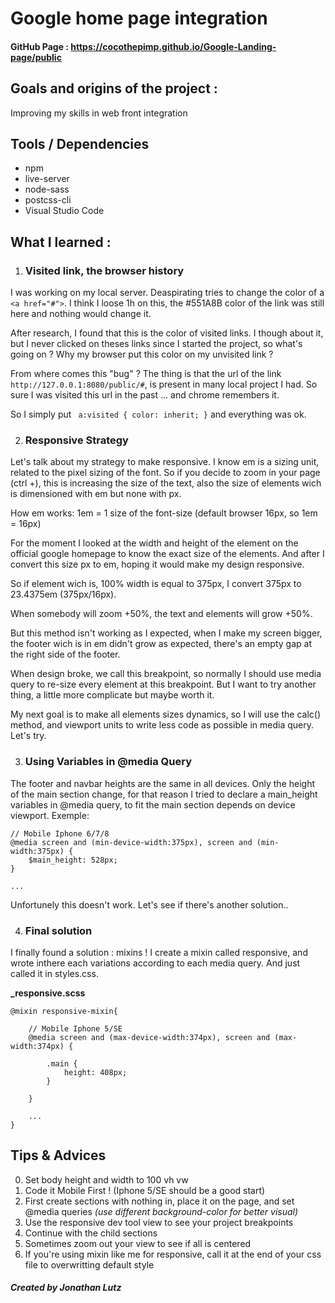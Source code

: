 

#  Google home page integration  
####  GitHub  Page : https://cocothepimp.github.io/Google-Landing-page/public
  
##  Goals and origins of the project :  
Improving my skills in web front integration

## Tools / Dependencies
- npm
- live-server
- node-sass
- postcss-cli
- Visual Studio Code

  
##  What I  learned  :  

1) ### Visited link, the browser history
I was working on my local server. 
Deaspirating tries to change the color of a `<a href="#">`.
I think I loose 1h on this, the #551A8B color of the link was still here and nothing would change it.

After research, I found that this is the color of visited links. I though about it, but I never clicked on theses links since I started the project, so what's going on ? Why my browser put this color on my unvisited link ?

From where comes this "bug" ? The thing is that the url of the link `http://127.0.0.1:8080/public/#`, is present in many local project I had. So sure I was visited this url in the past ... and chrome remembers it.

So I simply put `` a:visited { color: inherit; }`` and everything was ok.

2) ### Responsive Strategy
Let's talk about my strategy to make responsive.
I know em is a sizing unit, related to the pixel sizing of the font. So if you decide to zoom in your page (ctrl +), this is increasing the size of the text, also the size of elements wich is dimensioned with em but none with px.

How em works: 1em = 1 size of the font-size (default browser 16px, so 1em = 16px)

For the moment I looked at the width and height of the element on the official google homepage to know the exact size of the elements. And after I convert this size px to em, hoping it would make my design responsive. 

So if element wich is, 100% width is equal to 375px, I convert 375px to 23.4375em (375px/16px).

When somebody will zoom +50%, the text and elements will grow +50%.

But this method isn't working as I expected, when I make my screen bigger, the footer wich is in em didn't grow as expected, there's an empty gap at the right side of the footer.

When design broke, we call this breakpoint, so normally I should use media query to re-size every element at this breakpoint. But I want to try another thing, a little more complicate but maybe worth it.

My next goal is to make all elements sizes dynamics, so I will use the calc() method, and viewport units to write less code as possible in media query. Let's try.

3) ### Using Variables in @media Query
The footer and navbar heights are the same in all devices. 
Only the height of the main section change, for that reason I tried to declare a main_height variables in @media query, to fit the main section depends on device viewport. Exemple: 
```
// Mobile Iphone 6/7/8
@media screen and (min-device-width:375px), screen and (min-width:375px) {
    $main_height: 528px;
}

...
```
Unfortunely this doesn't work. Let's see if there's another solution..

4) ### Final solution
I finally found a solution : mixins !
I create a mixin called responsive, and wrote inthere each variations according to each media query. And just called it in styles.css.

**_responsive.scss**
```
@mixin responsive-mixin{

    // Mobile Iphone 5/SE
    @media screen and (max-device-width:374px), screen and (max-width:374px) {

        .main {
            height: 408px;
        }
        
    }

    ...
}
```






## Tips & Advices
0. Set body height and width to 100 vh vw
1. Code it Mobile First ! (Iphone 5/SE should be a good start)
2. First create sections with nothing in, place it on the page, and set @media queries *(use different background-color for better visual)* 
3. Use the responsive dev tool view to see your project breakpoints
4. Continue with the child sections 
5. Sometimes zoom out your view to see if all is centered
6. If you're using mixin like me for responsive, call it at the end of your css file to overwritting default style



#####  Created by Jonathan Lutz
